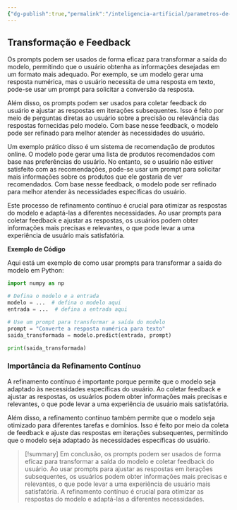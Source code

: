 ```yaml
---
{"dg-publish":true,"permalink":"/inteligencia-artificial/parametros-de-llm/transformacao-e-feedback/","title":"Transformação e Feedback","metatags":{"description":"forma eficaz para transformar a saída do modelo, permitindo que o usuário obtenha as informações desejadas em um formato mais adequado"},"tags":["Inteligencia-artificial","Prompt","LLM"],"updated":"2025-01-20T19:44:30.497-03:00"}
---
```



## **Transformação e Feedback**

Os prompts podem ser usados de forma eficaz para transformar a saída do modelo, permitindo que o usuário obtenha as informações desejadas em um formato mais adequado. Por exemplo, se um modelo gerar uma resposta numérica, mas o usuário necessita de uma resposta em texto, pode-se usar um prompt para solicitar a conversão da resposta.

Além disso, os prompts podem ser usados para coletar feedback do usuário e ajustar as respostas em iterações subsequentes. Isso é feito por meio de perguntas diretas ao usuário sobre a precisão ou relevância das respostas fornecidas pelo modelo. Com base nesse feedback, o modelo pode ser refinado para melhor atender às necessidades do usuário.

Um exemplo prático disso é um sistema de recomendação de produtos online. O modelo pode gerar uma lista de produtos recomendados com base nas preferências do usuário. No entanto, se o usuário não estiver satisfeito com as recomendações, pode-se usar um prompt para solicitar mais informações sobre os produtos que ele gostaria de ver recomendados. Com base nesse feedback, o modelo pode ser refinado para melhor atender às necessidades específicas do usuário.

Este processo de refinamento contínuo é crucial para otimizar as respostas do modelo e adaptá-las a diferentes necessidades. Ao usar prompts para coletar feedback e ajustar as respostas, os usuários podem obter informações mais precisas e relevantes, o que pode levar a uma experiência de usuário mais satisfatória.

**Exemplo de Código**

Aqui está um exemplo de como usar prompts para transformar a saída do modelo em Python:

```python
import numpy as np

# Defina o modelo e a entrada
modelo = ...  # defina o modelo aqui
entrada = ...  # defina a entrada aqui

# Use um prompt para transformar a saída do modelo
prompt = "Converte a resposta numérica para texto"
saida_transformada = modelo.predict(entrada, prompt)

print(saida_transformada)
```

### **Importância da Refinamento Contínuo**

A refinamento contínuo é importante porque permite que o modelo seja adaptado às necessidades específicas do usuário. Ao coletar feedback e ajustar as respostas, os usuários podem obter informações mais precisas e relevantes, o que pode levar a uma experiência de usuário mais satisfatória.

Além disso, a refinamento contínuo também permite que o modelo seja otimizado para diferentes tarefas e domínios. Isso é feito por meio da coleta de feedback e ajuste das respostas em iterações subsequentes, permitindo que o modelo seja adaptado às necessidades específicas do usuário.

> [!summary] Em conclusão, os prompts podem ser usados de forma eficaz para transformar a saída do modelo e coletar feedback do usuário. Ao usar prompts para ajustar as respostas em iterações subsequentes, os usuários podem obter informações mais precisas e relevantes, o que pode levar a uma experiência de usuário mais satisfatória. A refinamento contínuo é crucial para otimizar as respostas do modelo e adaptá-las a diferentes necessidades.
